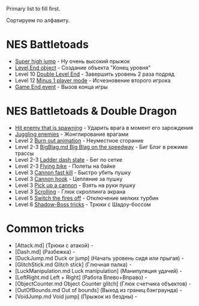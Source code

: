 Primary list to fill first.

Сортируем по алфавиту.

# NES Battletoads

 * [Super high jump](SuperGlitchJump.md) - Ну очень высокий прыжок
 * [Level End object](LevelEn.mdd) - Создание объекта "Конец уровня"
 * Level 10 [Double Level End](TwiceLevelEnd.md) - Завершить уровень 2 раза подряд
 * Level 12 [Minus 1 player mode](MinusPlayer.md) - Исчезновение второго игрока
 * [Game End event](GameEnd.md) - Вызов конца игры

# NES Battletoads & Double Dragon

 * [Hit enemy that is spawning](HitSpawningEnemy.md) - Ударить врага в момент его зарождения
 * [Juggling enemies](JugglingEnemies.md) - Жонглирование врагами
 * Level 2 [Burn out animation](BurnOutAnimation.md) - Неуместное сгорание
 * Level 2-3 [BigBlag.md Big Blag on the speedway]() - Биг Блэг в режиме трассы
 * Level 2-3 [Ladder dash state](LadderDash.md) - Бег по сетке
 * Level 2-3 [Flying bike](FlyingBike.md) - Полеты на байке
 * Level 3 [Cannon fast kill](CannonFastKill.md) - Быстро убить пушку
 * Level 3 [Cannon hook](CannonHook.md) - Цепляние за пушку
 * Level 3 [Pick up a cannon](CannonPickUp.md) - Взять на руки пушку
 * Level 3 [Scrolling](Scrolling.md) - Глюк скроллинга экрана
 * Level 5 [Switch the fires off](StopFires.md) - Отключение мелких турбин
 * Level 6 [Shadow-Boss tricks](ShadowBoss.md) - Трюки с Шадоу-боссом

# Common tricks

 * [Attack.md] (Трюки с атакой) - 
 * [Dash.md] (Разбежка) - 
 * [DuckJump.md Duck or jump] (Начать уровень сидя или прыгая) - 
 * [GlitchStick.md Glitch stick] (Глючная палка) - 
 * [LuckManipulation.md Luck manipulation] (Манипуляция удачей) - 
 * [LeftRight.md Left + Right] (Работа Влево+Вправо) - 
 * [ObjectCounter.md Object Counter glitch] (Глюк счетчика объектов) - 
 * [OutOfBounds.md Out of bounds] (Выход из границ бэкграунда) - 
 * [VoidJump.md Void jump] (Прыжок из бездны) - 
